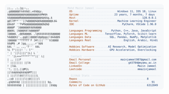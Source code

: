 <picture>
  <source srcset="https://raw.githubusercontent.com/mmazinjameel/mmazinjameel/main/dark_mode.svg?v=1749723111" media="(prefers-color-scheme: dark)">
  <img src="https://raw.githubusercontent.com/mmazinjameel/mmazinjameel/main/light_mode.svg?v=1749723111">
</picture>
